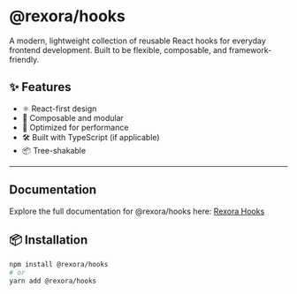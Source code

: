 # @rexora/hooks

A modern, lightweight collection of reusable React hooks for everyday frontend development. Built to be flexible, composable, and framework-friendly.

## ✨ Features

- ⚛️ React-first design
- 🧩 Composable and modular
- 🚀 Optimized for performance
- 🛠️ Built with TypeScript (if applicable)
- 📦 Tree-shakable

---

## Documentation

Explore the full documentation for @rexora/hooks here: [Rexora Hooks](https://rawat4arjuna.github.io/rexora/documentation/docs/category/rexora-hooks)

## 📦 Installation

```bash
npm install @rexora/hooks
# or
yarn add @rexora/hooks
